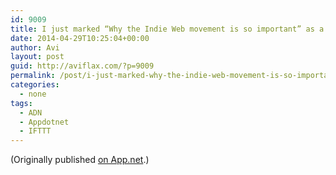 ```yaml
---
id: 9009
title: I just marked “Why the Indie Web movement is so important” as a favorite in Readability. http://www.readability.com/articles/7taefnto
date: 2014-04-29T10:25:04+00:00
author: Avi
layout: post
guid: http://aviflax.com/?p=9009
permalink: /post/i-just-marked-why-the-indie-web-movement-is-so-important-as-a-favorite-in-readability-httpwww-readability-comarticles7taefnto-3/
categories:
  - none
tags:
  - ADN
  - Appdotnet
  - IFTTT
---
```

(Originally published [on App.net](http://alpha.app.net/aviflax/post/29422932).)